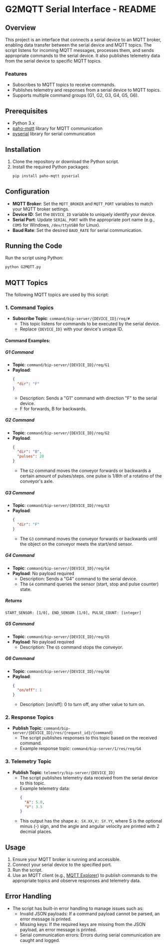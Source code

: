 # G2MQTT Serial Interface - README

## Overview
This project is an interface that connects a serial device to an MQTT broker, enabling data transfer between the serial device and MQTT topics. The script listens for incoming MQTT messages, processes them, and sends appropriate commands to the serial device. It also publishes telemetry data from the serial device to specific MQTT topics.

### Features
- Subscribes to MQTT topics to receive commands.
- Publishes telemetry and responses from a serial device to MQTT topics.
- Supports multiple command groups (G1, G2, G3, G4, G5, G6).

## Prerequisites
- Python 3.x
- [paho-mqtt](https://pypi.org/project/paho-mqtt/) library for MQTT communication
- [pyserial](https://pypi.org/project/pyserial/) library for serial communication

## Installation
1. Clone the repository or download the Python script.
2. Install the required Python packages:
   ```sh
   pip install paho-mqtt pyserial
   ```

## Configuration
- **MQTT Broker**: Set the `MQTT_BROKER` and `MQTT_PORT` variables to match your MQTT broker settings.
- **Device ID**: Set the `DEVICE_ID` variable to uniquely identify your device.
- **Serial Port**: Update `SERIAL_PORT` with the appropriate port name (e.g., `COM5` for Windows, `/dev/ttyUSB0` for Linux).
- **Baud Rate**: Set the desired `BAUD_RATE` for serial communication.

## Running the Code
Run the script using Python:
```sh
python G2MQTT.py
```

## MQTT Topics
The following MQTT topics are used by this script:

### 1. Command Topics
- **Subscribe Topic**: `command/bip-server/{DEVICE_ID}/req/#`
  - This topic listens for commands to be executed by the serial device.
  - Replace `{DEVICE_ID}` with your device's unique ID.

#### Command Examples:

##### G1 Command
- **Topic**: `command/bip-server/{DEVICE_ID}/req/G1`
- **Payload**:
  ```json
  {
    "dir": "F"
  }
  ```
  - Description: Sends a "G1" command with direction "F" to the serial device.
  - F for forwards, B for backwards.
##### G2 Command
- **Topic**: `command/bip-server/{DEVICE_ID}/req/G2`
- **Payload**:
  ```json
  {
    "dir": "B",
    "pulses": 20
  }
  ```
  - The `G2` command moves the conveyor forwards or backwards a certain amount of pulses/steps.
  one pulse is 1/8th of a rotatino of the conveyor's axle.
##### G3 Command
- **Topic**: `command/bip-server/{DEVICE_ID}/req/G3`
- **Payload**:
  ```json
  {
    "dir": "F"
  }
  ```
  - The `G3` command moves the conveyor forwards or backwards until the object
  on the conveyor meets the start/end sensor.
##### G4 Command
- **Topic**: `command/bip-server/{DEVICE_ID}/req/G4`
- **Payload**: No payload required
  - Description: Sends a "G4" command to the serial device.
  - The `G4` command queries the sensor (start, stop and pulse counter) state.
##### Returns

  `START_SENSOR: [1/0], END_SENSOR [1/0], PULSE_COUNT: [integer]`

##### G5 Command
- **Topic**: `command/bip-server/{DEVICE_ID}/req/G5`
- **Payload**: No payload required
  - Description: The `G5` command stops the conveyor.

##### G6 Command
- **Topic**: `command/bip-server/{DEVICE_ID}/req/G6`
- **Payload**:
  ```json
  {
    "on/off": 1
  }
  ```
  - Description: [on/off]: 0 to turn off, any other value to turn on.

### 2. Response Topics
- **Publish Topic**: `command/bip-server/{DEVICE_ID}/res/{request_id}/{command}`
  - The script publishes responses to this topic based on the received command.
  - Example response topic: `command/bip-server/1/res/req/G4`

### 3. Telemetry Topic
- **Publish Topic**: `telemetry/bip-server/{DEVICE_ID}`
  - The script publishes telemetry data received from the serial device to this topic.
  - Example telemetry data:
    ```json
    {
      "A": 5.0,
      "V": 3.5
    }
    ```
  - This output has the shape `A: SX.XX,V: SY.YY`, where S is the optional
minus (-) sign, and the angle and angular velocity are printed with 2
decmial places. 

## Usage
1. Ensure your MQTT broker is running and accessible.
2. Connect your serial device to the specified port.
3. Run the script.
4. Use an MQTT client (e.g., [MQTT Explorer](https://mqtt-explorer.com/)) to publish commands to the appropriate topics and observe responses and telemetry data.

## Error Handling
- The script has built-in error handling to manage issues such as:
  - Invalid JSON payloads: If a command payload cannot be parsed, an error message is printed.
  - Missing keys: If the required keys are missing from the JSON payload, an error message is printed.
  - Serial communication errors: Errors during serial communication are caught and logged.

  